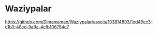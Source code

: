 # Waziypalar
https://github.com/Dimamaman/Waziypalar/assets/103814803/1ed49ec3-c1b3-48cd-9a9a-4cfb106754c7

